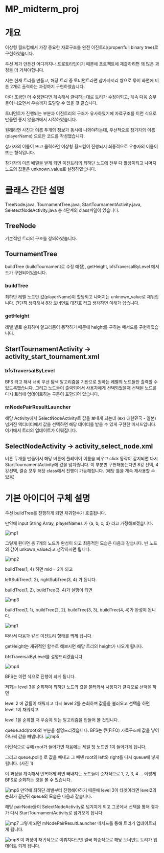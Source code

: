 # MP_midterm_proj

# 개요
이상형 월드컵에서 가장 중요한 자료구조를 완전 이진트리(proper/full binary tree)로 구현하였습니다.

우선 제가 만든건 어디까지나 프로토타입이기 때문에 프로젝트에 제출하려면 꽤 많은 과정을 더 거쳐야합니다.

저는 현재 트리를 만들고, 해당 트리 중 토너먼트라면 참가자끼리 쌍으로 묶어 화면에 버튼 2개로 출력하는 과정까지 구현하였습니다.

아마 조금만 더 수정한다면 계속해서 클릭하는대로 트리가 수정이되고, 계속 다음 승부들이 나오면서 우승까지 도달할 수 있을 것 같습니다.

토너먼트가 진행되는 부분과 이진트리의 구조가 유사하였기에 자료구조를 이런 식으로 만들면 좋지 않을까에서 시작하였습니다.

원래라면 사진과 이름 두개의 정보가 동시에 나와야하는데, 우선적으로 참가자의 이름 (playerName) 으로만 코드를 작성했습니다.

참가자의 이름이 뜨고 클릭하면 이상형 월드컵이 진행되서 최종적으로 우승자의 이름이 뜨는 형식입니다.

참가자의 이름 배열을 받게 되면 이진트리의 최하단 노드에 전부 다 할당이되고 나머지 노드의 값들은 unknown_value로 설정하였습니다.

# 클래스 간단 설명
TreeNode.java, TournamentTree.java, StartTournamentActivity.java, SeletectNodeActivity.java 총 4단계의 class파일이 있습니다.

## TreeNode
기본적인 트리의 구조를 정의하였습니다.
## TournamentTree
buildTree (buildTournament로 수정 예정), getHeight, bfsTraversalByLevel 메서드가 구현되어있습니다.
### buildTree
최하단 레벨 노드만 값(playerName)이 할당되고 나머지는 unknown_value로 채워집니다. 간단히 생각해서 8강 토너먼트 대진표 라고 생각하면 이해가 쉽습니다.
### getHeight
레벨 별로 순회하며 알고리즘이 동작하기 때문에 height를 구하는 메서드를 구현하였습니다.
## StartTournamentActivity -> activity_start_tournament.xml
### bfsTraversalByLevel
BFS 라고 해서 너비 우선 탐색 알고리즘을 기반으로 원하는 레벨의 노드들만 출력할 수 있도록했습니다. 그리고 노드들이 출력되어서 사용자에게 선택되었을때 선택된 노드를 다시 트리에 업데이트하는 구문이 포함되어 있습니다.
### mNodePairResultLauncher
해당 Activity에서 SelectNodeActivity로 값을 보내게 되는데 (ex) 대한민국 - 일본) 넘겨진 액티비티에서 값을 선택하면 해당 데이터를 받을 수 있게 구현한 메서드입니다. 여기에서 트리의 업데이트가 이뤄집니다.
## SelectNodeActivity -> activity_select_node.xml
버튼 두개를 만들어서 해당 버튼에 플레이어 이름을 띄우고 click 동작이 감지되면 다시 StartTournamentActivity에 값을 넘겨줍니다. 이 부분만 구현해놓는다면 8강 선택, 4강선택, 결승 모두 해당 class에서 진행이 가능해집니다. (해당 틀을 계속 재사용할 수 있음)

# 기본 아이디어 구체 설명
우선 buildTree를 진행하게 되면 재귀함수가 호출됩니다.

만약에 input String Array, playerNames 가 {a, b, c, d} 라고 가정해보겠습니다.

![mp1](./README_images/mp1.png)

그렇게 된다면 총 7개의 노드가 완성이 되고 최종적인 모습은 다음과 같습니다. 빈 노드의 값이 unkown_value라고 생각하시면 됩니다.

![mp2](./README_images/mp2.png)

buildTree(1, 4) 하면 mid = 2가 되고 

leftSubTree(1, 2), rightSubTree(3, 4) 가 됩니다. 

buildTree(1, 2), buildTree(3, 4)가 실행이 되면

![mp3](./README_images/mp3.png)

buildTree(1, 1), buildTree(2, 2), buildTree(3, 3), buildTree(4, 4)가 완성이 됩니다.

![mp1](./README_images/mp1.png)

따라서 다음과 같은 이진트리 형태를 띄게 됩니다. 

getHeight는 재귀적인 함수로 해보시면 해당 트리의 height가 나오게 됩니다. 

bfsTraversalByLevel를 설명드리겠습니다.

![mp4](./README_images/mp4.png)

BFS는 이런 식으로 진행이 되게 됩니다. 

저희는 level 3을 순회하며 최하단 노드의 값을 불러와서 사용자가 클릭으로 선택을 하면 

level 2 에 값들이 채워지고 다시 level 2를 순회하며 값들을 불러오고 선택을 하면 level 1이 채워지고 

level 1을 순회할 때 우승이 되는 알고리즘을 만들어 볼 것입니다.

queue.add(root)의 부분을 설명드리겠습니다. BFS는 큐(FIFO) 자료구조에 값을 넣어 하나씩 값을 빼냅니다.
![mp5](./README_images/mp5.png)

이런식으로 큐에 root가 들어가면 처음에는 제일 첫 노드인 1이 들어가게 됩니다.

그리고 queue.poll() 로 값을 빼내고 그 빼낸 root의 left와 right를 다시 queue에 넣게 됩니다. (사진 1)

이 과정을 계속해서 반복하게 되면 빼내지는 노드들이 순차적으로 1, 2, 3, 4 ... 이렇게 BFS로 순회하는 것을 볼 수 있습니다.

![mp6](./README_images/mp6.png)
만약에 최하단 레벨부터 진행해야하기 때문에 level 3이 타겟이라면 level2의 순회가 끝난뒤 queue의 모습은 다음과 같습니다.

해당 pairNode들이 SelectNodeActivity로 넘겨지게 되고 그곳에서 선택을 통해 결과가 다시 StartTournamentActivity로 넘거오게 됩니다.

![mp7](./README_images/mp7.png)
그렇게 되면 mNodePairResultLauncher 메서드를 통해 트리가 업데이트되게 됩니다. 

![mp8](./README_images/mp8.png)
이 과정이 재귀적으로 이뤄지다보면 결국 최종적으로 해당 토너먼트 트리가 업데이트 되게 됩니다. 






